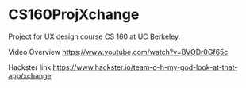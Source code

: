 # CS160ProjXchange
Project for UX design course CS 160 at UC Berkeley.

Video Overview
https://www.youtube.com/watch?v=BVODr0Gf65c

Hackster link
https://www.hackster.io/team-o-h-my-god-look-at-that-app/xchange
